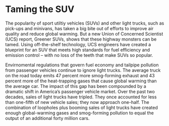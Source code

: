 # Taming the SUV
The popularity of sport utiltiy vehicles (SUVs) and other light trucks, such as pick-ups and minivans, has taken a big bite out of efforts to improve air quality and reduce global warming. But a new Union of Concerned Scientist (UCS) report, Greener SUVs, shows that these highway monsters can be tamed. Using off-the-shelf technology, UCS engineers have created a blueprint for an SUV that meets high standards for fuel efficiency and emission control – with no loss of the teeth that make SUVs so popular.

Envirnomental regulations that govern fuel economy and tailpipe pollution from passenger vehicles continue to ignore light trucks. The average truck on the road today emits 47 percent more smog-forming exhaust and 43 percent more of the heat-trapping gases that cause global warming than the average car. The impact of this gap has been compounded by a dramatic shift in America’s passenger vehicle market. Over the past two decades, sales of light trucks have tripled. They once accounted for less than one-fifth of new vehicle sales; they now approach one-half. The combination of loopholes plus booming sales of light trucks have created enough global-warming gases and smog-forming pollution to equal the output of an additional forty million cars.
